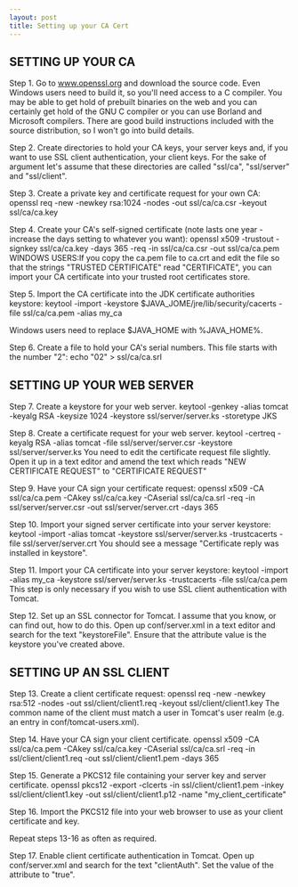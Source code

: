 ```yaml
---
layout: post
title: Setting up your CA Cert
---
```



SETTING UP YOUR CA
-----------------------------------

Step 1.  Go to www.openssl.org and download the source code.  Even Windows
users need to build it, so you'll need access to a C compiler.  You may be
able to get hold of prebuilt binaries on the web and you can certainly get
hold of the GNU C compiler or you can use Borland and Microsoft compilers.
There are good build instructions included with the source distribution, so
I won't go into build details.

Step 2.  Create directories to hold your CA keys, your server keys and, if
you want to use SSL client authentication, your client keys.  For the sake
of argument let's assume that these directories are called "ssl/ca",
"ssl/server" and "ssl/client".

Step 3.  Create a private key and certificate request for your own CA:
openssl req -new -newkey rsa:1024 -nodes -out ssl/ca/ca.csr -keyout
ssl/ca/ca.key

Step 4.  Create your CA's self-signed certificate (note lasts one year -
increase the days setting to whatever you want):
openssl x509 -trustout -signkey ssl/ca/ca.key -days 365 -req -in
ssl/ca/ca.csr -out ssl/ca/ca.pem
WINDOWS USERS:If you copy the ca.pem file to ca.crt and edit the file so
that the strings "TRUSTED CERTIFICATE" read "CERTIFICATE", you can import
your CA certificate into your trusted root certificates store.

Step 5.  Import the CA certificate into the JDK certificate authorities
keystore:
keytool -import -keystore $JAVA_JOME/jre/lib/security/cacerts -file
ssl/ca/ca.pem -alias my_ca

Windows users need to replace $JAVA_HOME with %JAVA_HOME%.

Step 6.  Create a file to hold your CA's serial numbers.  This file starts
with the number "2":
echo "02" > ssl/ca/ca.srl

SETTING UP YOUR WEB SERVER
----------------------------------------------------

Step 7.  Create a keystore for your web server.
keytool -genkey -alias tomcat -keyalg RSA -keysize 1024 -keystore
ssl/server/server.ks -storetype JKS

Step 8.  Create a certificate request for your web server.
keytool -certreq -keyalg RSA -alias tomcat -file
ssl/server/server.csr -keystore ssl/server/server.ks
You need to edit the certificate request file slightly.  Open it up in a
text editor and amend the text which reads "NEW CERTIFICATE REQUEST" to
"CERTIFICATE REQUEST"

Step 9.  Have your CA sign your certificate request:
openssl x509 -CA ssl/ca/ca.pem -CAkey ssl/ca/ca.key -CAserial
ssl/ca/ca.srl -req -in ssl/server/server.csr -out
ssl/server/server.crt -days 365

Step 10.  Import your signed server certificate into your server keystore:
keytool -import -alias tomcat -keystore
ssl/server/server.ks -trustcacerts -file ssl/server/server.crt
You should see a message "Certificate reply was installed in keystore".

Step 11.  Import your CA certificate into your server keystore:
keytool -import -alias my_ca -keystore
ssl/server/server.ks -trustcacerts -file ssl/ca/ca.pem
This step is only necessary if you wish to use SSL client authentication
with Tomcat.

Step 12. Set up an SSL connector for Tomcat.  I assume that you know, or can
find out, how to do this.  Open up conf/server.xml in a text editor and
search for the text "keystoreFile".  Ensure that the attribute value is the
keystore you've created above.

SETTING UP AN SSL CLIENT
-------------------------------------------

Step 13.  Create a client certificate request:
openssl req -new -newkey rsa:512 -nodes -out ssl/client/client1.req -keyout
ssl/client/client1.key
The common name of the client must match a user in Tomcat's user realm (e.g.
an entry in conf/tomcat-users.xml).

Step 14.  Have your CA sign your client certificate.
openssl x509 -CA ssl/ca/ca.pem -CAkey ssl/ca/ca.key -CAserial
ssl/ca/ca.srl -req -in ssl/client/client1.req -out
ssl/client/client1.pem -days 365

Step 15.  Generate a PKCS12 file containing your server key and server
certificate.
openssl pkcs12 -export -clcerts -in ssl/client/client1.pem -inkey
ssl/client/client1.key -out ssl/client/client1.p12 -name
"my_client_certificate"

Step 16.  Import the PKCS12 file into your web browser to use as your client
certificate and key.

Repeat steps 13-16 as often as required.

Step 17.  Enable client certificate authentication in Tomcat.  Open up
conf/server.xml and search for the text "clientAuth".  Set the value of the
attribute to "true".
